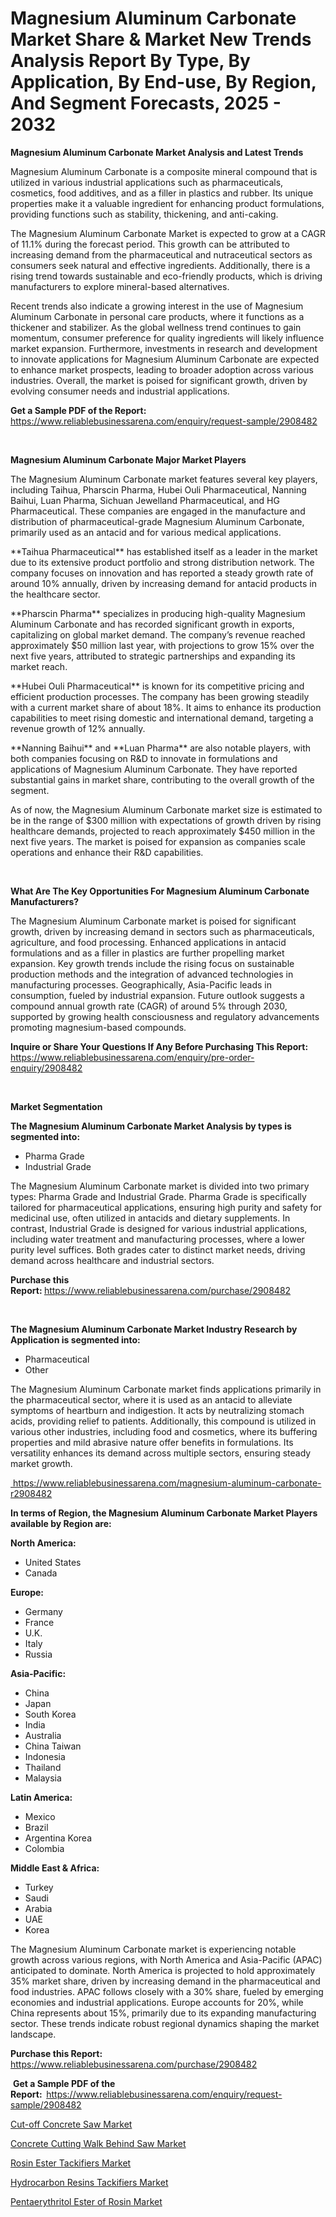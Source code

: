 <p><h1>Magnesium Aluminum Carbonate Market Share & Market New Trends Analysis Report By Type, By Application, By End-use, By Region, And Segment Forecasts, 2025 - 2032</h1></p><p><strong>Magnesium Aluminum Carbonate Market Analysis and Latest Trends</strong></p>
<p><p>Magnesium Aluminum Carbonate is a composite mineral compound that is utilized in various industrial applications such as pharmaceuticals, cosmetics, food additives, and as a filler in plastics and rubber. Its unique properties make it a valuable ingredient for enhancing product formulations, providing functions such as stability, thickening, and anti-caking.</p><p>The Magnesium Aluminum Carbonate Market is expected to grow at a CAGR of 11.1% during the forecast period. This growth can be attributed to increasing demand from the pharmaceutical and nutraceutical sectors as consumers seek natural and effective ingredients. Additionally, there is a rising trend towards sustainable and eco-friendly products, which is driving manufacturers to explore mineral-based alternatives.</p><p>Recent trends also indicate a growing interest in the use of Magnesium Aluminum Carbonate in personal care products, where it functions as a thickener and stabilizer. As the global wellness trend continues to gain momentum, consumer preference for quality ingredients will likely influence market expansion. Furthermore, investments in research and development to innovate applications for Magnesium Aluminum Carbonate are expected to enhance market prospects, leading to broader adoption across various industries. Overall, the market is poised for significant growth, driven by evolving consumer needs and industrial applications.</p></p>
<p><strong>Get a Sample PDF of the Report:&nbsp;</strong> <a href="https://www.reliablebusinessarena.com/enquiry/request-sample/2908482?utm_campaign=2146&utm_medium=2&utm_source=Github&utm_content=ia&utm_term=12032025&utm_id=magnesium-aluminum-carbonate">https://www.reliablebusinessarena.com/enquiry/request-sample/2908482</a></p>
<p>&nbsp;</p>
<p><strong>Magnesium Aluminum Carbonate Major Market Players</strong></p>
<p><p>The Magnesium Aluminum Carbonate market features several key players, including Taihua, Pharscin Pharma, Hubei Ouli Pharmaceutical, Nanning Baihui, Luan Pharma, Sichuan Jewelland Pharmaceutical, and HG Pharmaceutical. These companies are engaged in the manufacture and distribution of pharmaceutical-grade Magnesium Aluminum Carbonate, primarily used as an antacid and for various medical applications.</p><p>**Taihua Pharmaceutical** has established itself as a leader in the market due to its extensive product portfolio and strong distribution network. The company focuses on innovation and has reported a steady growth rate of around 10% annually, driven by increasing demand for antacid products in the healthcare sector.</p><p>**Pharscin Pharma** specializes in producing high-quality Magnesium Aluminum Carbonate and has recorded significant growth in exports, capitalizing on global market demand. The company’s revenue reached approximately $50 million last year, with projections to grow 15% over the next five years, attributed to strategic partnerships and expanding its market reach.</p><p>**Hubei Ouli Pharmaceutical** is known for its competitive pricing and efficient production processes. The company has been growing steadily with a current market share of about 18%. It aims to enhance its production capabilities to meet rising domestic and international demand, targeting a revenue growth of 12% annually.</p><p>**Nanning Baihui** and **Luan Pharma** are also notable players, with both companies focusing on R&D to innovate in formulations and applications of Magnesium Aluminum Carbonate. They have reported substantial gains in market share, contributing to the overall growth of the segment.</p><p>As of now, the Magnesium Aluminum Carbonate market size is estimated to be in the range of $300 million with expectations of growth driven by rising healthcare demands, projected to reach approximately $450 million in the next five years. The market is poised for expansion as companies scale operations and enhance their R&D capabilities.</p></p>
<p>&nbsp;</p>
<p><strong>What Are The Key Opportunities For Magnesium Aluminum Carbonate Manufacturers?</strong></p>
<p><p>The Magnesium Aluminum Carbonate market is poised for significant growth, driven by increasing demand in sectors such as pharmaceuticals, agriculture, and food processing. Enhanced applications in antacid formulations and as a filler in plastics are further propelling market expansion. Key growth trends include the rising focus on sustainable production methods and the integration of advanced technologies in manufacturing processes. Geographically, Asia-Pacific leads in consumption, fueled by industrial expansion. Future outlook suggests a compound annual growth rate (CAGR) of around 5% through 2030, supported by growing health consciousness and regulatory advancements promoting magnesium-based compounds.</p></p>
<p><strong>Inquire or Share Your Questions If Any Before Purchasing This Report:</strong> <a href="https://www.reliablebusinessarena.com/enquiry/pre-order-enquiry/2908482?utm_campaign=2146&utm_medium=2&utm_source=Github&utm_content=ia&utm_term=12032025&utm_id=magnesium-aluminum-carbonate">https://www.reliablebusinessarena.com/enquiry/pre-order-enquiry/2908482</a></p>
<p>&nbsp;</p>
<p><strong>Market Segmentation</strong></p>
<p><strong>The Magnesium Aluminum Carbonate Market Analysis by types is segmented into:</strong></p>
<p><ul><li>Pharma Grade</li><li>Industrial Grade</li></ul></p>
<p><p>The Magnesium Aluminum Carbonate market is divided into two primary types: Pharma Grade and Industrial Grade. Pharma Grade is specifically tailored for pharmaceutical applications, ensuring high purity and safety for medicinal use, often utilized in antacids and dietary supplements. In contrast, Industrial Grade is designed for various industrial applications, including water treatment and manufacturing processes, where a lower purity level suffices. Both grades cater to distinct market needs, driving demand across healthcare and industrial sectors.</p></p>
<p><strong>Purchase this Report:&nbsp;</strong><a href="https://www.reliablebusinessarena.com/purchase/2908482?utm_campaign=2146&utm_medium=2&utm_source=Github&utm_content=ia&utm_term=12032025&utm_id=magnesium-aluminum-carbonate">https://www.reliablebusinessarena.com/purchase/2908482</a></p>
<p>&nbsp;</p>
<p><strong>The Magnesium Aluminum Carbonate Market Industry Research by Application is segmented into:</strong></p>
<p><ul><li>Pharmaceutical</li><li>Other</li></ul></p>
<p><p>The Magnesium Aluminum Carbonate market finds applications primarily in the pharmaceutical sector, where it is used as an antacid to alleviate symptoms of heartburn and indigestion. It acts by neutralizing stomach acids, providing relief to patients. Additionally, this compound is utilized in various other industries, including food and cosmetics, where its buffering properties and mild abrasive nature offer benefits in formulations. Its versatility enhances its demand across multiple sectors, ensuring steady market growth.</p></p>
<p><a href="https://www.reliablebusinessarena.com/magnesium-aluminum-carbonate-r2908482?utm_campaign=2146&utm_medium=2&utm_source=Github&utm_content=ia&utm_term=12032025&utm_id=magnesium-aluminum-carbonate">&nbsp;https://www.reliablebusinessarena.com/magnesium-aluminum-carbonate-r2908482</a></p>
<p><strong>In terms of Region, the Magnesium Aluminum Carbonate Market Players available by Region are:</strong></p>
<p>
    <p> <strong> North America: </strong>
        <ul>
            <li>United States</li>
            <li>Canada</li>
        </ul>
        </p> 
    <p> <strong> Europe: </strong>
        <ul>
            <li>Germany</li>
            <li>France</li>
            <li>U.K.</li>
            <li>Italy</li>
            <li>Russia</li>
        </ul>
        </p> 
    <p> <strong> Asia-Pacific: </strong>
        <ul>
            <li>China</li>
            <li>Japan</li>
            <li>South Korea</li>
            <li>India</li>
            <li>Australia</li>
            <li>China Taiwan</li>
            <li>Indonesia</li>
            <li>Thailand</li>
            <li>Malaysia</li>
        </ul>
        </p> 
    <p> <strong> Latin America: </strong>
        <ul>
            <li>Mexico</li>
            <li>Brazil</li>
            <li>Argentina Korea</li>
            <li>Colombia</li>
        </ul>
        </p> 
    <p> <strong> Middle East & Africa: </strong>
        <ul>
            <li>Turkey</li>
            <li>Saudi</li>
            <li>Arabia</li>
            <li>UAE</li>
            <li>Korea</li>
        </ul>
    </p>
    </p>
<p><p>The Magnesium Aluminum Carbonate market is experiencing notable growth across various regions, with North America and Asia-Pacific (APAC) anticipated to dominate. North America is projected to hold approximately 35% market share, driven by increasing demand in the pharmaceutical and food industries. APAC follows closely with a 30% share, fueled by emerging economies and industrial applications. Europe accounts for 20%, while China represents about 15%, primarily due to its expanding manufacturing sector. These trends indicate robust regional dynamics shaping the market landscape.</p></p>
<p><strong>Purchase this Report: </strong><a href="https://www.reliablebusinessarena.com/purchase/2908482?utm_campaign=2146&utm_medium=2&utm_source=Github&utm_content=ia&utm_term=12032025&utm_id=magnesium-aluminum-carbonate">https://www.reliablebusinessarena.com/purchase/2908482</a></p>
<p>&nbsp;<strong>Get a Sample PDF of the Report:&nbsp;&nbsp;</strong><a href="https://www.reliablebusinessarena.com/enquiry/request-sample/2908482?utm_campaign=2146&utm_medium=2&utm_source=Github&utm_content=ia&utm_term=12032025&utm_id=magnesium-aluminum-carbonate">https://www.reliablebusinessarena.com/enquiry/request-sample/2908482</a></p>
<p><strong></strong></p>
<p><p><a href="https://github.com/marteionun0/Market-Research-Report-List-1/blob/main/cut-off-concrete-saw-market.md?utm_campaign=2146&utm_medium=2&utm_source=Github&utm_content=ia&utm_term=12032025&utm_id=magnesium-aluminum-carbonate">Cut-off Concrete Saw Market</a></p><p><a href="https://github.com/braisykhwezi/Market-Research-Report-List-1/blob/main/concrete-cutting-walk-behind-saw-market.md?utm_campaign=2146&utm_medium=2&utm_source=Github&utm_content=ia&utm_term=12032025&utm_id=magnesium-aluminum-carbonate">Concrete Cutting Walk Behind Saw Market</a></p><p><a href="https://github.com/shpirttangim48/Market-Research-Report-List-1/blob/main/rosin-ester-tackifiers-market.md?utm_campaign=2146&utm_medium=2&utm_source=Github&utm_content=ia&utm_term=12032025&utm_id=magnesium-aluminum-carbonate">Rosin Ester Tackifiers Market</a></p><p><a href="https://github.com/gakpasulgun/Market-Research-Report-List-1/blob/main/hydrocarbon-resins-tackifiers-market.md?utm_campaign=2146&utm_medium=2&utm_source=Github&utm_content=ia&utm_term=12032025&utm_id=magnesium-aluminum-carbonate">Hydrocarbon Resins Tackifiers Market</a></p><p><a href="https://github.com/lugnabirue/Market-Research-Report-List-1/blob/main/pentaerythritol-ester-of-rosin-market.md?utm_campaign=2146&utm_medium=2&utm_source=Github&utm_content=ia&utm_term=12032025&utm_id=magnesium-aluminum-carbonate">Pentaerythritol Ester of Rosin Market</a></p></p>